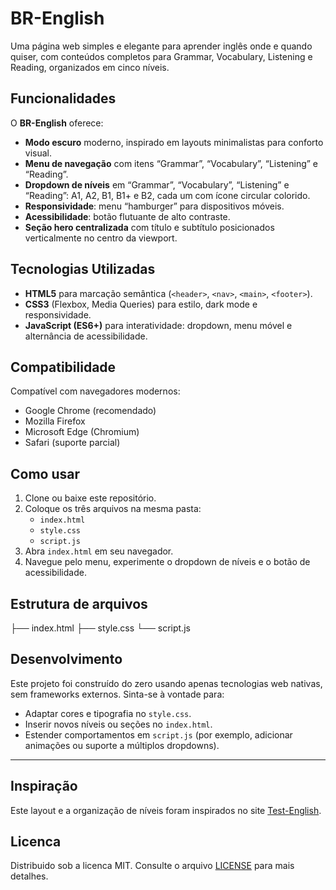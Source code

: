 # BR-English

Uma página web simples e elegante para aprender inglês onde e quando quiser, com conteúdos completos para Grammar, Vocabulary, Listening e Reading, organizados em cinco níveis.

## Funcionalidades

O **BR-English** oferece:

- **Modo escuro** moderno, inspirado em layouts minimalistas para conforto visual.  
- **Menu de navegação** com itens “Grammar”, “Vocabulary”, “Listening” e “Reading”.  
- **Dropdown de níveis** em “Grammar”, “Vocabulary”, “Listening” e “Reading”: A1, A2, B1, B1+ e B2, cada um com ícone circular colorido.
- **Responsividade**: menu “hamburger” para dispositivos móveis.  
- **Acessibilidade**: botão flutuante de alto contraste.  
- **Seção hero centralizada** com título e subtítulo posicionados verticalmente no centro da viewport.

## Tecnologias Utilizadas

- **HTML5** para marcação semântica (`<header>`, `<nav>`, `<main>`, `<footer>`).  
- **CSS3** (Flexbox, Media Queries) para estilo, dark mode e responsividade.  
- **JavaScript (ES6+)** para interatividade: dropdown, menu móvel e alternância de acessibilidade.

## Compatibilidade

Compatível com navegadores modernos:

- Google Chrome (recomendado)  
- Mozilla Firefox  
- Microsoft Edge (Chromium)  
- Safari (suporte parcial)

## Como usar

1. Clone ou baixe este repositório.  
2. Coloque os três arquivos na mesma pasta:
   - `index.html`
   - `style.css`
   - `script.js`  
3. Abra `index.html` em seu navegador.  
4. Navegue pelo menu, experimente o dropdown de níveis e o botão de acessibilidade.

## Estrutura de arquivos

├── index.html
├── style.css
└── script.js

## Desenvolvimento

Este projeto foi construído do zero usando apenas tecnologias web nativas, sem frameworks externos. Sinta-se à vontade para:

- Adaptar cores e tipografia no `style.css`.
- Inserir novos níveis ou seções no `index.html`.  
- Estender comportamentos em `script.js` (por exemplo, adicionar animações ou suporte a múltiplos dropdowns).

---

## Inspiração

Este layout e a organização de níveis foram inspirados no site [Test-English](https://test-english.com/).  

## Licenca

Distribuido sob a licenca MIT. Consulte o arquivo [LICENSE](LICENSE) para mais detalhes.
